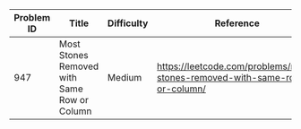 | Problem ID | Title | Difficulty | Reference
| --- | --- | --- | ---
| 947 | Most Stones Removed with Same Row or Column | Medium | https://leetcode.com/problems/most-stones-removed-with-same-row-or-column/

